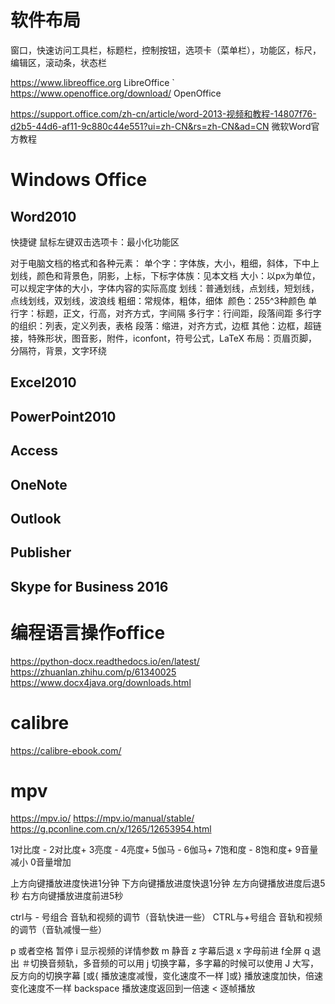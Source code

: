 






# 软件布局

窗口，快速访问工具栏，标题栏，控制按钮，选项卡（菜单栏），功能区，标尺，编辑区，滚动条，状态栏




https://www.libreoffice.org LibreOffice `
https://www.openoffice.org/download/ OpenOffice




https://support.office.com/zh-cn/article/word-2013-视频和教程-14807f76-d2b5-44d6-af11-9c880c44e551?ui=zh-CN&rs=zh-CN&ad=CN 微软Word官方教程



# Windows Office


## Word2010

快捷键
鼠标左键双击选项卡：最小化功能区


对于电脑文档的格式和各种元素：
单个字：字体族，大小，粗细，斜体，下中上划线，颜色和背景色，阴影，上标，下标
​	字体族：见本文档
​	大小：以px为单位，可以规定字体的大小，字体内容的实际高度
​	划线：普通划线，点划线，短划线，点线划线，双划线，波浪线
​	粗细：常规体，粗体，细体
​	颜色：255^3种颜色
单行字：标题，正文，行高，对齐方式，字间隔
多行字：行间距，段落间距
多行字的组织：列表，定义列表，表格
段落：缩进，对齐方式，边框
其他：边框，超链接，特殊形状，图音影，附件，iconfont，符号公式，LaTeX
布局：页眉页脚，分隔符，背景，文字环绕





## Excel2010

## PowerPoint2010

## Access

## OneNote

## Outlook

## Publisher

## Skype for Business 2016










# 编程语言操作office

https://python-docx.readthedocs.io/en/latest/
https://zhuanlan.zhihu.com/p/61340025
https://www.docx4java.org/downloads.html





# calibre

https://calibre-ebook.com/



# mpv

https://mpv.io/
https://mpv.io/manual/stable/
https://g.pconline.com.cn/x/1265/12653954.html

1对比度 -
2对比度+
3亮度 -
4亮度+
5伽马 -
6伽马+
7饱和度 -
8饱和度+
9音量减小
0音量增加

上方向键播放进度快进1分钟
下方向键播放进度快退1分钟
左方向键播放进度后退5秒
右方向键播放进度前进5秒

ctrl与 - 号组合 音轨和视频的调节（音轨快进一些）
CTRL与+号组合 音轨和视频的调节（音轨减慢一些）

p 或者空格 暂停
i 显示视频的详情参数
m 静音
z 字幕后退
x 字母前进
f全屏
q 退出
＃切换音频轨，多音频的可以用
j 切换字幕，多字幕的时候可以使用
J 大写，反方向的切换字幕
[或{ 播放速度减慢，变化速度不一样
]或} 播放速度加快，倍速变化速度不一样
backspace 播放速度返回到一倍速
< 逐帧播放





